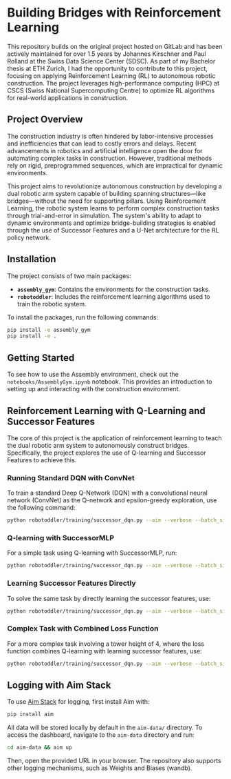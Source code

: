 # Building Bridges with Reinforcement Learning

This repository builds on the original project hosted on GitLab and has been actively maintained for over 1.5 years by Johannes Kirschner and Paul Rolland at the Swiss Data Science Center (SDSC). As part of my Bachelor thesis at ETH Zurich, I had the opportunity to contribute to this project, focusing on applying Reinforcement Learning (RL) to autonomous robotic construction. The project leverages high-performance computing (HPC) at CSCS (Swiss National Supercomputing Centre) to optimize RL algorithms for real-world applications in construction.

## Project Overview

The construction industry is often hindered by labor-intensive processes and inefficiencies that can lead to costly errors and delays. Recent advancements in robotics and artificial intelligence open the door for automating complex tasks in construction. However, traditional methods rely on rigid, preprogrammed sequences, which are impractical for dynamic environments.

This project aims to revolutionize autonomous construction by developing a dual robotic arm system capable of building spanning structures—like bridges—without the need for supporting pillars. Using Reinforcement Learning, the robotic system learns to perform complex construction tasks through trial-and-error in simulation. The system's ability to adapt to dynamic environments and optimize bridge-building strategies is enabled through the use of Successor Features and a U-Net architecture for the RL policy network.

## Installation

The project consists of two main packages:

- **`assembly_gym`**: Contains the environments for the construction tasks.
- **`robotoddler`**: Includes the reinforcement learning algorithms used to train the robotic system.

To install the packages, run the following commands:

```bash
pip install -e assembly_gym
pip install -e .
```

## Getting Started

To see how to use the Assembly environment, check out the `notebooks/AssemblyGym.ipynb` notebook. This provides an introduction to setting up and interacting with the construction environment.

## Reinforcement Learning with Q-Learning and Successor Features

The core of this project is the application of reinforcement learning to teach the dual robotic arm system to autonomously construct bridges. Specifically, the project explores the use of Q-learning and Successor Features to achieve this.

### Running Standard DQN with ConvNet

To train a standard Deep Q-Network (DQN) with a convolutional neural network (ConvNet) as the Q-network and epsilon-greedy exploration, use the following command:

```bash
python robotoddler/training/successor_dqn.py --aim --verbose --batch_size=32 --num_training_steps=25 --evaluate_every=10 --num_episodes=200 --device=cuda --learning_rate=0.0001 --tau=0.01 --gamma=0.95 --seed=2 --tower_height=2 --loss_function=mse_q_values --model=ConvNet
```

### Q-learning with SuccessorMLP

For a simple task using Q-learning with SuccessorMLP, run:

```bash
python robotoddler/training/successor_dqn.py --aim --verbose --batch_size=32 --num_training_steps=25 --evaluate_every=10 --num_episodes=200 --device=cuda --learning_rate=0.0001 --tau=0.01 --gamma=0.95 --seed=2 --tower_height=2 --log_images --loss_function=mse_q_values --model=SuccessorMLP
```

### Learning Successor Features Directly

To solve the same task by directly learning the successor features, use:

```bash
python robotoddler/training/successor_dqn.py --aim --verbose --batch_size=32 --num_training_steps=25 --evaluate_every=10 --num_episodes=500 --device=cuda --learning_rate=0.0001 --tau=0.01 --gamma=0.95 --seed=2 --tower_height=2 --log_images --loss_function=mse_block_features --model=SuccessorMLP
```

### Complex Task with Combined Loss Function

For a more complex task involving a tower height of 4, where the loss function combines Q-learning with learning successor features, use:

```bash
python robotoddler/training/successor_dqn.py --aim --verbose --batch_size=32 --num_training_steps=25 --evaluate_every=10 --num_episodes=2000 --device=cuda --learning_rate=0.0001 --tau=0.01 --gamma=0.95 --seed=2 --tower_height=4 --log_images --max_steps=15 --loss_function=mse_q_values+mse_block_features --model=SuccessorMLP
```

## Logging with Aim Stack

To use [Aim Stack](https://aimstack.io) for logging, first install Aim with:

```bash
pip install aim
```

All data will be stored locally by default in the `aim-data/` directory. To access the dashboard, navigate to the `aim-data` directory and run:

```bash
cd aim-data && aim up
```

Then, open the provided URL in your browser. The repository also supports other logging mechanisms, such as Weights and Biases (wandb).
